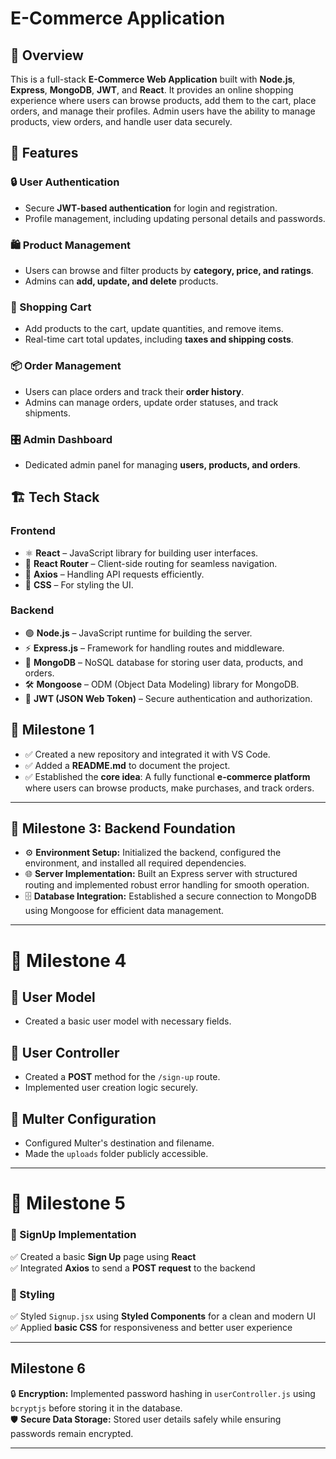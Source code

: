# E-Commerce Application

## 📌 Overview
This is a full-stack **E-Commerce Web Application** built with **Node.js**, **Express**, **MongoDB**, **JWT**, and **React**. It provides an online shopping experience where users can browse products, add them to the cart, place orders, and manage their profiles. Admin users have the ability to manage products, view orders, and handle user data securely.

## 🚀 Features
### 🔒 User Authentication
- Secure **JWT-based authentication** for login and registration.
- Profile management, including updating personal details and passwords.

### 🛍️ Product Management
- Users can browse and filter products by **category, price, and ratings**.
- Admins can **add, update, and delete** products.

### 🛒 Shopping Cart
- Add products to the cart, update quantities, and remove items.
- Real-time cart total updates, including **taxes and shipping costs**.

### 📦 Order Management
- Users can place orders and track their **order history**.
- Admins can manage orders, update order statuses, and track shipments.

### 🎛️ Admin Dashboard
- Dedicated admin panel for managing **users, products, and orders**.

## 🏗️ Tech Stack
### **Frontend**
- ⚛️ **React** – JavaScript library for building user interfaces.
- 🔄 **React Router** – Client-side routing for seamless navigation.
- 📡 **Axios** – Handling API requests efficiently.
- 🎨 **CSS** – For styling the UI.

### **Backend**
- 🟢 **Node.js** – JavaScript runtime for building the server.
- ⚡ **Express.js** – Framework for handling routes and middleware.
- 🍃 **MongoDB** – NoSQL database for storing user data, products, and orders.
- 🛠️ **Mongoose** – ODM (Object Data Modeling) library for MongoDB.
- 🔑 **JWT (JSON Web Token)** – Secure authentication and authorization.

## 🏁 Milestone 1
- ✅ Created a new repository and integrated it with VS Code.
- ✅ Added a **README.md** to document the project.
- ✅ Established the **core idea**: A fully functional **e-commerce platform** where users can browse products, make purchases, and track orders.

---

## 🚀 Milestone 3: Backend Foundation  

- ⚙️ **Environment Setup:** Initialized the backend, configured the environment, and installed all required dependencies.  
- 🌐 **Server Implementation:** Built an Express server with structured routing and implemented robust error handling for smooth operation.  
- 🗄️ **Database Integration:** Established a secure connection to MongoDB using Mongoose for efficient data management.  

---

# 🚀 Milestone 4  

## 👤 User Model  
- Created a basic user model with necessary fields.  

## 🔐 User Controller  
- Created a **POST** method for the `/sign-up` route.  
- Implemented user creation logic securely.  

## 📂 Multer Configuration  
- Configured Multer's destination and filename.  
- Made the `uploads` folder publicly accessible.  

---

# 🚀 Milestone 5  

### 📝 SignUp Implementation  
✅ Created a basic **Sign Up** page using **React**  
✅ Integrated **Axios** to send a **POST request** to the backend  

### 🎨 Styling  
✅ Styled `Signup.jsx` using **Styled Components** for a clean and modern UI  
✅ Applied **basic CSS** for responsiveness and better user experience  

---

## Milestone 6  

🔒 **Encryption:** Implemented password hashing in `userController.js` using `bcryptjs` before storing it in the database.  
🛡 **Secure Data Storage:** Stored user details safely while ensuring passwords remain encrypted.

---